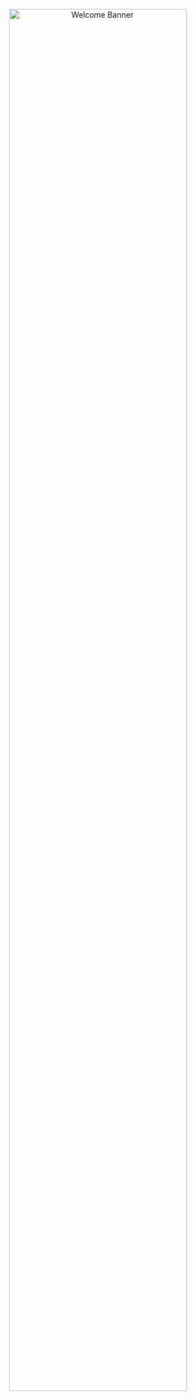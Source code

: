 <p align="center">
  <img src="https://your-image-url.com/your-custom-image.jpg" alt="Welcome Banner" width="80%" />
</p>
